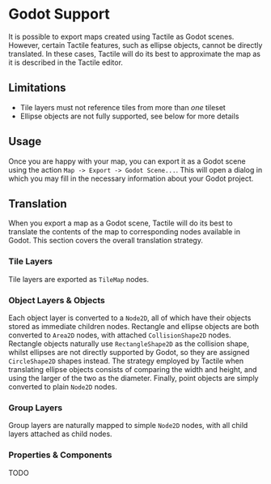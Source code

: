 # Godot Support

It is possible to export maps created using Tactile as Godot scenes. However, certain Tactile features, such as ellipse objects, cannot be directly translated. In these cases, Tactile will do its best to approximate the map as it is described in the Tactile editor.

## Limitations

- Tile layers must not reference tiles from more than *one* tileset
- Ellipse objects are not fully supported, see below for more details

## Usage

Once you are happy with your map, you can export it as a Godot scene using the action `Map -> Export -> Godot Scene...`. This will open a dialog in which you may fill in the necessary information about your Godot project.

## Translation

When you export a map as a Godot scene, Tactile will do its best to translate the contents of the map to corresponding nodes available in Godot. This section covers the overall translation strategy.

### Tile Layers

Tile layers are exported as `TileMap` nodes. 

### Object Layers & Objects

Each object layer is converted to a `Node2D`, all of which have their objects stored as immediate children nodes. Rectangle and ellipse objects are both converted to `Area2D` nodes, with attached `CollisionShape2D` nodes. Rectangle objects naturally use `RectangleShape2D` as the collision shape, whilst ellipses are not directly supported by Godot, so they are assigned `CircleShape2D` shapes instead. The strategy employed by Tactile when translating ellipse objects consists of comparing the width and height, and using the larger of the two as the diameter. Finally, point objects are simply converted to plain `Node2D` nodes.

### Group Layers

Group layers are naturally mapped to simple `Node2D` nodes, with all child layers attached as child nodes. 

### Properties & Components

TODO